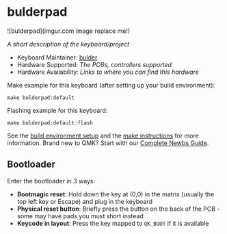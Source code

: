 # bulderpad

![bulderpad](imgur.com image replace me!)

*A short description of the keyboard/project*

* Keyboard Maintainer: [bulder](https://github.com/bulderbank)
* Hardware Supported: *The PCBs, controllers supported*
* Hardware Availability: *Links to where you can find this hardware*

Make example for this keyboard (after setting up your build environment):

    make bulderpad:default

Flashing example for this keyboard:

    make bulderpad:default:flash

See the [build environment setup](https://docs.qmk.fm/#/getting_started_build_tools) and the [make instructions](https://docs.qmk.fm/#/getting_started_make_guide) for more information. Brand new to QMK? Start with our [Complete Newbs Guide](https://docs.qmk.fm/#/newbs).

## Bootloader

Enter the bootloader in 3 ways:

* **Bootmagic reset**: Hold down the key at (0,0) in the matrix (usually the top left key or Escape) and plug in the keyboard
* **Physical reset button**: Briefly press the button on the back of the PCB - some may have pads you must short instead
* **Keycode in layout**: Press the key mapped to `QK_BOOT` if it is available
